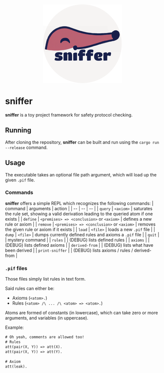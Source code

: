 <p align=center margin=20px>
<img width=256 src="logo.png" alt="sniffer"/>
</p>

# **sniffer**
**sniffer** is a toy project framework for safety protocol checking.

## Running
After cloning the repository, **sniffer** can be built and run using the `cargo run --release` command.

## Usage
The executable takes an optional file path argument, which will load up the given `.pif` file.

### Commands
**sniffer** offers a simple REPL which recognizes the following commands:
|  command  | arguments |  action  |
| -- | -- | -- |
|  `query`  |  `<axiom>`  | saturates the rule set, showing a valid derivation leading to the queried atom  if one exists |
|  `define`  |  `<premises> => <conclusion>` or `<axiom>`  | defines a new rule or axiom |
| `remove` | `<premises> => <conclusion>` or `<axiom>` | removes the given rule or axiom if it exists |
| `load` | `<file>` | loads a new `.pif` file |
| `dump` | `<file>` | dumps currently defined rules and axioms a `.pif` file |
| `quit` | | mystery command |
| `rules` |  | (DEBUG) lists defined rules |
| `axioms` |  | (DEBUG) lists defined axioms |
| `derived-from` |  | (DEBUG) lists what have been derived |
| `print-sniffer` |  | (DEBUG) lists axioms / rules / derived-from |

### `.pif` files
Those files simply list rules in text form.

Said rules can either be:
- Axioms (`<atom>.`)
- Rules (`<atom> /\ ... /\ <atom> => <atom>.`)

Atoms are formed of constants (in lowercase), which can take zero or more arguments, and variables (in uppercase).

Example:
```
# Oh yeah, comments are allowed too!
# Rules
att(pair(X, Y)) => att(X).
att(pair(X, Y)) => att(Y).

# Axiom
att(leak).
```